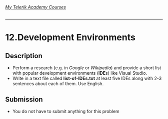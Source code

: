 ###### [My Telerik Academy Courses](https://github.com/nikolovdeyan/TelerikAcademy) 
-------------------------------------

# 12.Development Environments

## Description
- Perform a research (e.g. in _Google_ or _Wikipedia_) and provide a short list with popular development environments (**IDE**s) like Visual Studio.
- Write in a text file called **list-of-IDEs.txt** at least five IDEs along with 2-3 sentences about each of them. Use English.

## Submission
- You do not have to submit anything for this problem
